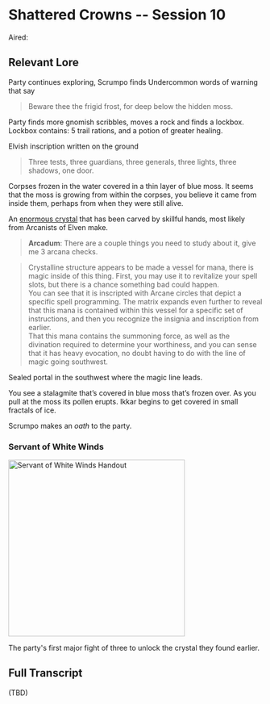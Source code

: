 # Shattered Crowns -- Session 10

Aired: 

## Relevant Lore

Party continues exploring, Scrumpo finds Undercommon words of warning that say
> Beware thee the frigid frost, for deep below the hidden moss.

Party finds more gnomish scribbles, moves a rock and finds a lockbox. Lockbox contains: 5 trail rations, and a potion of greater healing.

Elvish inscription written on the ground
> Three tests, three guardians, three generals, three lights, three shadows, one door.

Corpses frozen in the water covered in a thin layer of blue moss. It seems that the moss is growing from within the corpses, you believe it came from inside them, perhaps from when they were still alive.

An [enormous crystal](https://i.imgur.com/fiQtf4W.jpg) that has been carved by skillful hands, most likely from Arcanists of Elven make.
> **Arcadum**: There are a couple things you need to study about it, give me 3 arcana checks. 

> Crystalline structure appears to be made a vessel for mana, there is magic inside of this thing. First, you may use it to revitalize your spell slots, but there is a chance something bad could happen.<br>
You can see that it is inscripted with Arcane circles that depict a specific spell programming. The matrix expands even further to reveal that this mana is contained within this vessel for a specific set of instructions, and then you recognize the insignia and inscription from earlier.<br>
That this mana contains the summoning force, as well as the divination required to determine your worthiness, and you can sense that it has heavy evocation, no doubt having to do with the line of magic going southwest. 

Sealed portal in the southwest where the magic line leads.


You see a stalagmite that’s covered in blue moss that’s frozen over. As you pull at the moss its pollen erupts. Ikkar begins to get covered in small fractals of ice.

Scrumpo makes an *oath* to the party.

### Servant of White Winds

<img src="https://imgur.com/gqEAQYG.jpg" alt="Servant of White Winds Handout" height="350" />

The party's first major fight of three to unlock the crystal they found earlier.

## Full Transcript

(TBD)
